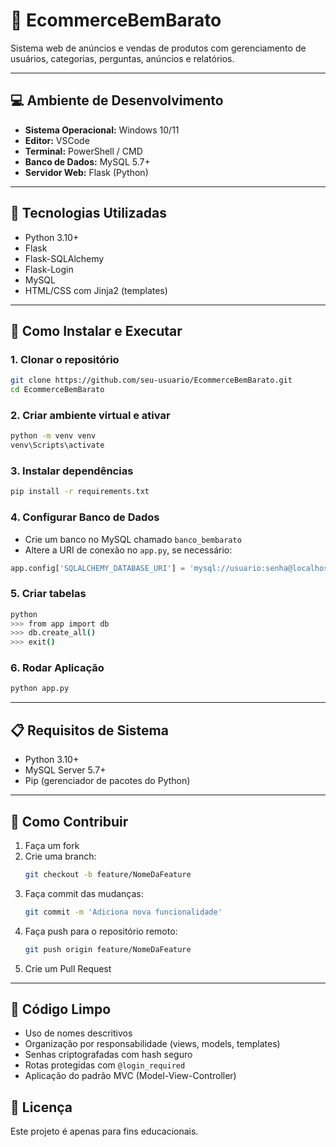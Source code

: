 # 🛒 EcommerceBemBarato

Sistema web de anúncios e vendas de produtos com gerenciamento de usuários, categorias, perguntas, anúncios e relatórios.

---

## 💻 Ambiente de Desenvolvimento

- **Sistema Operacional:** Windows 10/11  
- **Editor:** VSCode  
- **Terminal:** PowerShell / CMD  
- **Banco de Dados:** MySQL 5.7+  
- **Servidor Web:** Flask (Python)  

---

## 🧰 Tecnologias Utilizadas

- Python 3.10+  
- Flask  
- Flask-SQLAlchemy  
- Flask-Login  
- MySQL  
- HTML/CSS com Jinja2 (templates)  

---

## 🚀 Como Instalar e Executar

### 1. Clonar o repositório

```bash
git clone https://github.com/seu-usuario/EcommerceBemBarato.git
cd EcommerceBemBarato
```

### 2. Criar ambiente virtual e ativar

```bash
python -m venv venv
venv\Scripts\activate
```

### 3. Instalar dependências

```bash
pip install -r requirements.txt
```

### 4. Configurar Banco de Dados

- Crie um banco no MySQL chamado `banco_bembarato`  
- Altere a URI de conexão no `app.py`, se necessário:

```python
app.config['SQLALCHEMY_DATABASE_URI'] = 'mysql://usuario:senha@localhost:3306/banco_bembarato'
```

### 5. Criar tabelas

```bash
python
>>> from app import db
>>> db.create_all()
>>> exit()
```

### 6. Rodar Aplicação

```bash
python app.py
```

---

## 📋 Requisitos de Sistema

- Python 3.10+  
- MySQL Server 5.7+  
- Pip (gerenciador de pacotes do Python)  

---

## 🤝 Como Contribuir

1. Faça um fork  
2. Crie uma branch:  
   ```bash
   git checkout -b feature/NomeDaFeature
   ```
3. Faça commit das mudanças:  
   ```bash
   git commit -m 'Adiciona nova funcionalidade'
   ```
4. Faça push para o repositório remoto:  
   ```bash
   git push origin feature/NomeDaFeature
   ```
5. Crie um Pull Request

---

## 🧼 Código Limpo

- Uso de nomes descritivos  
- Organização por responsabilidade (views, models, templates)  
- Senhas criptografadas com hash seguro  
- Rotas protegidas com `@login_required`  
- Aplicação do padrão MVC (Model-View-Controller)


## 📄 Licença

Este projeto é apenas para fins educacionais.
